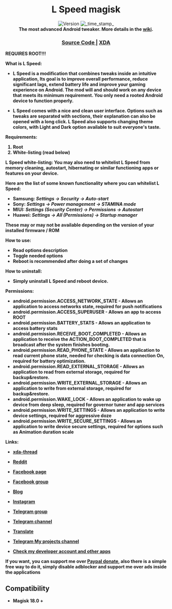 <h1 align="center">L Speed magisk</h1>

<div align="center">
  <!-- Version -->
    <img src="https://img.shields.io/badge/Version-v1.0-blue.svg?longCache=true&style=popout-square"
      alt="Version" />
  <!-- Last Updated -->
    <img src="https://img.shields.io/badge/Updated-November 09, 2019-green.svg?longCache=true&style=flat-square"
      alt="_time_stamp_" />
</div>

<div align="center">
  <strong>The most advanced Android tweaker. More details in the 
    <a href="https://github.com/Paget96/LSpeed/">wiki</a>.
</div>

<div align="center">
  <h3>
    <a href="https://github.com/Paget96/lspeed_magisk">
      Source Code
    </a>
    <span> | </span>
    <a href="https://forum.xda-developers.com/apps/l-speed">
      XDA
    </a>
  </h3>
</div>

**REQUIRES ROOT!!!**

**What is L Speed:**
- L Speed is a modification that combines tweaks inside an intuitive application, Its goal is to improve overall performance, reduce significant lags, extend battery life and improve your gaming experience on Android.
The mod will and should work on any device that meets its minimum requirement.
You only need a rooted Android device  to function properly.

- L Speed comes with a nice and clean user interface. Options such as tweaks are separated with sections, their explanation can also be opened with a long click. L Speed also supports changing theme colors, with Light and Dark option available to suit everyone's taste.

**Requirements:**
1. Root
2. White-listing (read below)

**L Speed white-listing:**
You may also need to whitelist L Speed from memory cleaning, autostart, hibernating or similar functioning apps or features on your device.

Here are the list of some known functionality where you can whitelist L Speed:
- **Samsung:** *Settings -> Security -> Auto-start*
- **Sony:** *Settings -> Power management -> STAMINA mode*
- **MIUI:** *Settings (Security Center) -> Permissions -> Autostart*
- **Huawei:** *Settings -> All (Permissions) -> Startup manager*

These may or may not be available depending on the version of your installed firmware / ROM

**How to use:**
- Read options description
- Toggle needed options
- Reboot is recommended after doing a set of changes

**How to uninstall:**
- Simply uninstall L Speed and reboot device.

**Permissions:**
- android.permission.ACCESS_NETWORK_STATE - Allows an application to access networks state, required for push notifications
- android.permission.ACCESS_SUPERUSER - Allows an app to access ROOT
- android.permission.BATTERY_STATS - Allows an application to access battery stats
- android.permission.RECEIVE_BOOT_COMPLETED - Allows an application to receive the ACTION_BOOT_COMPLETED that is broadcast after the system finishes booting.
- android.permission.READ_PHONE_STATE - Allows an application to read current phone state, needed for checking is data connection On, required for battery optimization.
- android.permission.READ_EXTERNAL_STORAGE - Allows an application to read from external storage, required for backup&restore.
- android.permission.WRITE_EXTERNAL_STORAGE - Allows an application to write from external storage, required for backup&restore.
- android.permission.WAKE_LOCK - Allows an application to wake up device from deep sleep, required for governor tuner and app services
- android.permission.WRITE_SETTINGS - Allows an application to write device settings, required for aggressive doze
- android.permission.WRITE_SECURE_SETTINGS - Allows an application to write device secure settings, required for options such as Animation duration scale


**Links:**
- [xda-thread](https://forum.xda-developers.com/apps/l-speed)
- [Reddit](https://www.reddit.com/r/LSpeedOptimizer/)
- [Facebook page](https://www.facebook.com/LSpeedAndroidOptimizer)
- [Facebook group](https://www.facebook.com/groups/169281933668021/?source_id=1503157226676471)
- [Blog](https://lspeed2016.wordpress.com)
- [Instagram](https://instagram.com/p/BxUcz0zlVUj/?igshid=1ib59rrsrjffl)
- [Telegram group](https://t.me/LSpeedDiscussion)
- [Telegram channel](https://t.me/LSpeedChannel)
- [Translate](https://forum.xda-developers.com/apps/l-speed/translating-help-translating-l-speed-t3587252)
- [Telegram **My projects** channel](https://t.me/paget96_projects_channel)

- [Check my developer account and other apps](https://play.google.com/store/apps/dev?id=6924549437581780390&hl=en)

If you want, you can support me over [Paypal donate](https://paypal.me/Paget96), also there is a simple free way to do it, simply disable adblocker and support me over ads inside the applications

## Compatibility
- Magisk 18.0 +
